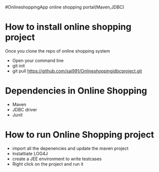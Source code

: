#OnlineshoppingApp
online shopping portal(Maven,JDBC)

# How to install online shopping  project
Once you clone the repo of online shopping system
- Open your command line
- git init
- git pull https://github.com/sai991/Onlineshoppingjdbcproject.git

# Dependencies in Online Shopping

- Maven
- JDBC driver
- Junit

# How to run Online Shopping project
- import all the depenencies and update the maven project
- Instattiate LOG4J
- create a JEE environment to write testcases
- Right click on the project and run it
